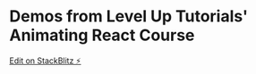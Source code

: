 # Demos from Level Up Tutorials' Animating React Course

[Edit on StackBlitz ⚡️](https://stackblitz.com/edit/leveluptutorials-react-spring)
